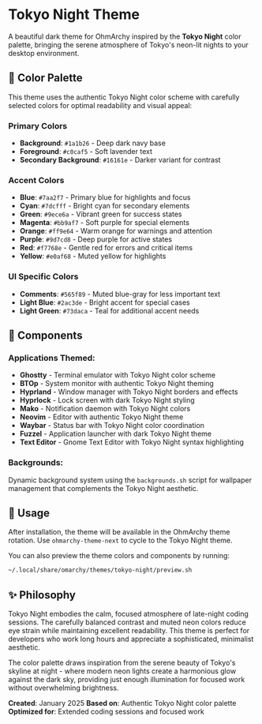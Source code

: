 # Tokyo Night Theme

A beautiful dark theme for OhmArchy inspired by the **Tokyo Night** color palette, bringing the serene atmosphere of Tokyo's neon-lit nights to your desktop environment.

## 🎨 Color Palette

This theme uses the authentic Tokyo Night color scheme with carefully selected colors for optimal readability and visual appeal:

### Primary Colors

- **Background**: `#1a1b26` - Deep dark navy base
- **Foreground**: `#c0caf5` - Soft lavender text
- **Secondary Background**: `#16161e` - Darker variant for contrast

### Accent Colors

- **Blue**: `#7aa2f7` - Primary blue for highlights and focus
- **Cyan**: `#7dcfff` - Bright cyan for secondary elements
- **Green**: `#9ece6a` - Vibrant green for success states
- **Magenta**: `#bb9af7` - Soft purple for special elements
- **Orange**: `#ff9e64` - Warm orange for warnings and attention
- **Purple**: `#9d7cd8` - Deep purple for active states
- **Red**: `#f7768e` - Gentle red for errors and critical items
- **Yellow**: `#e0af68` - Muted yellow for highlights

### UI Specific Colors

- **Comments**: `#565f89` - Muted blue-gray for less important text
- **Light Blue**: `#2ac3de` - Bright accent for special cases
- **Light Green**: `#73daca` - Teal for additional accent needs

## 📁 Components

### Applications Themed:

- **Ghostty** - Terminal emulator with Tokyo Night color scheme
- **BTOp** - System monitor with authentic Tokyo Night theming
- **Hyprland** - Window manager with Tokyo Night borders and effects
- **Hyprlock** - Lock screen with dark Tokyo Night styling
- **Mako** - Notification daemon with Tokyo Night colors
- **Neovim** - Editor with authentic Tokyo Night theme
- **Waybar** - Status bar with Tokyo Night color coordination
- **Fuzzel** - Application launcher with dark Tokyo Night theme
- **Text Editor** - Gnome Text Editor with Tokyo Night syntax highlighting

### Backgrounds:

Dynamic background system using the `backgrounds.sh` script for wallpaper management that complements the Tokyo Night aesthetic.

## 🚀 Usage

After installation, the theme will be available in the OhmArchy theme rotation. Use `ohmarchy-theme-next` to cycle to the Tokyo Night theme.

You can also preview the theme colors and components by running:
```bash
~/.local/share/omarchy/themes/tokyo-night/preview.sh
```

## ✨ Philosophy

Tokyo Night embodies the calm, focused atmosphere of late-night coding sessions. The carefully balanced contrast and muted neon colors reduce eye strain while maintaining excellent readability. This theme is perfect for developers who work long hours and appreciate a sophisticated, minimalist aesthetic.

The color palette draws inspiration from the serene beauty of Tokyo's skyline at night - where modern neon lights create a harmonious glow against the dark sky, providing just enough illumination for focused work without overwhelming brightness.

**Created**: January 2025
**Based on**: Authentic Tokyo Night color palette
**Optimized for**: Extended coding sessions and focused work
